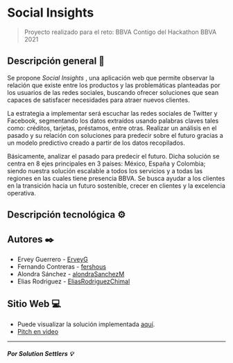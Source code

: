 # Social Insights
> Proyecto realizado para el reto: BBVA Contigo del Hackathon BBVA 2021

## Descripción general 📖
Se propone *Social Insights* , una aplicación web que permite observar la relación que existe entre los productos y las problemáticas planteadas por los usuarios de las redes sociales, buscando ofrecer soluciones que sean capaces de satisfacer necesidades para atraer nuevos clientes.

La estrategia a implementar será escuchar las redes sociales de Twitter y Facebook, segmentando los datos extraídos usando palabras claves tales como: créditos,  tarjetas, préstamos, entre otras. Realizar un análisis en el pasado y su relación con soluciones para predecir sobre el futuro gracias a un modelo predictivo creado a partir de los datos recopilados. 

Básicamente, analizar el pasado para predecir el futuro. Dicha solución se centra en 8 ejes principales en 3 países: México, España y Colombia; siendo nuestra solución escalable a todos los servicios y a todas las regiones en las cuales tiene presencia BBVA. Se busca ayudar a los clientes en la transición hacia un futuro sostenible, crecer en clientes y la excelencia operativa. 

## Descripción tecnológica ⚙️


## Autores ✒️

* Ervey Guerrero - [ErveyG](https://github.com/ErveyG)
* Fernando Contreras - [fershous](https://github.com/fershous)
* Alondra Sánchez - [alondraSanchezM](https://github.com/alondraSanchezM)
* Elias Rodriguez - [EliasRodriguezChimal](https://github.com/EliasRodriguezChimal)

## Sitio Web :computer:
* Puede visualizar la solución implementada [aquí]().
* [Pitch en video]()

---
##### Por **Solution Settlers** :bulb:
